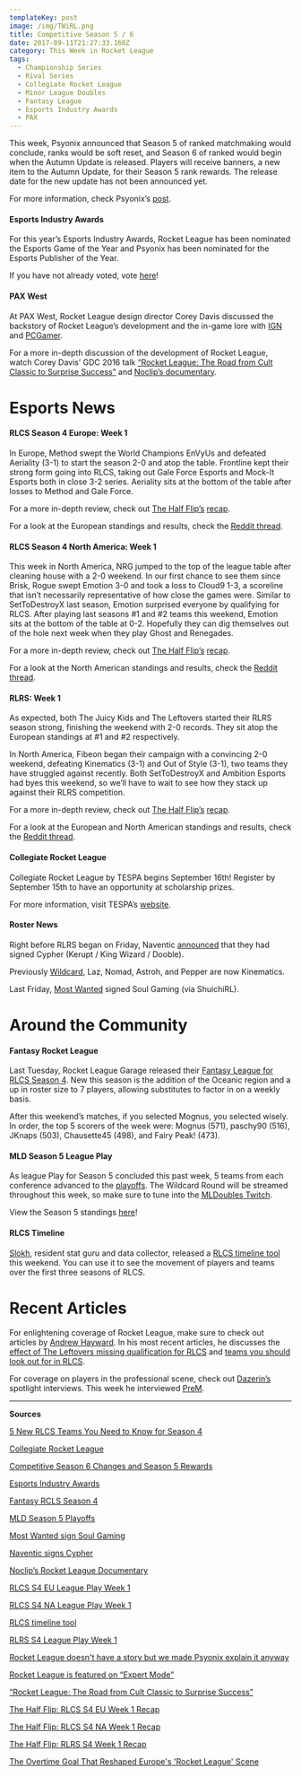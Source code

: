 ```yaml
---
templateKey: post
image: /img/TWiRL.png
title: Competitive Season 5 / 6
date: 2017-09-11T21:27:33.160Z
category: This Week in Rocket League
tags:
  - Championship Series
  - Rival Series
  - Collegiate Rocket League
  - Minor League Doubles
  - Fantasy League
  - Esports Industry Awards
  - PAX
---
```


This week, Psyonix announced that Season 5 of ranked matchmaking would conclude, ranks would be soft reset, and Season 6 of ranked would begin when the Autumn Update is released. Players will receive banners, a new item to the Autumn Update, for their Season 5 rank rewards. The release date for the new update has not been announced yet. 

For more information, check Psyonix’s [post](https://www.rocketleague.com/news/competitive-season-6-changes-season-5-rewards/).

#### Esports Industry Awards

For this year’s Esports Industry Awards, Rocket League has been nominated the Esports Game of the Year and Psyonix has been nominated for the Esports Publisher of the Year. 

If you have not already voted, vote [here](https://www.esportsindustryawards.com/vote/)!

#### PAX West

At PAX West, Rocket League design director Corey Davis discussed the backstory of Rocket League’s development and the in-game lore with [IGN](https://twitter.com/IGN/status/906158111563554816) and [PCGamer](http://www.pcgamer.com/rocket-league-doesnt-have-a-story-but-we-made-psyonix-explain-it-anyway/?utm_content=buffer4537e&utm_medium=social&utm_source=twitter&utm_campaign=buffer-pcgamertw). 

For a more in-depth discussion of the development of Rocket League, watch Corey Davis’ GDC 2016 talk [“Rocket League: The Road from Cult Classic to Surprise Success”](https://www.gdcvault.com/play/1023197/Rocket-League-The-Road-From) and [Noclip’s documentary](https://www.youtube.com/watch?v=Om0j9SLBDPQ). 

# Esports News 

#### RLCS Season 4 Europe: Week 1

In Europe, Method swept the World Champions EnVyUs and defeated Aeriality (3-1) to start the season 2-0 and atop the table. Frontline kept their strong form going into RLCS, taking out Gale Force Esports and Mock-It Esports both in close 3-2 series. Aeriality sits at the bottom of the table after losses to Method and Gale Force. 

For a more in-depth review, check out [The Half Flip’s](https://twitter.com/thehalfflip) [recap](http://thehalfflip.com/rocket-league-championship-series-europe-week-one-frontline-method-undefeated/).

For a look at the European standings and results, check the [Reddit thread](https://www.reddit.com/r/RocketLeague/comments/6z8zad/rlcs_s4_eu_league_play_week_1//).

#### RLCS Season 4 North America: Week 1

This week in North America, NRG jumped to the top of the league table after cleaning house with a 2-0 weekend. In our first chance to see them since Brisk, Rogue swept Emotion 3-0 and took a loss to Cloud9 1-3, a scoreline that isn’t necessarily representative of how close the games were. Similar to SetToDestroyX last season, Emotion surprised everyone by qualifying for RLCS. After playing last seasons #1 and #2 teams this weekend, Emotion sits at the bottom of the table at 0-2. Hopefully they can dig themselves out of the hole next week when they play Ghost and Renegades. 

For a more in-depth review, check out [The Half Flip’s](https://twitter.com/thehalfflip) [recap](http://thehalfflip.com/rocket-league-championship-series-north-america-week-one-recap/).

For a look at the North American standings and results, check the [Reddit thread](https://www.reddit.com/r/RocketLeague/comments/6z2xls/rlcs_s4_na_league_play_week_1/).

#### RLRS: Week 1

As expected, both The Juicy Kids and The Leftovers started their RLRS season strong, finishing the weekend with 2-0 records. They sit atop the European standings at #1 and #2 respectively. 

In North America, Fibeon began their campaign with a convincing 2-0 weekend, defeating Kinematics (3-1) and Out of Style (3-1), two teams they have struggled against recently. Both SetToDestroyX and Ambition Esports had byes this weekend, so we’ll have to wait to see how they stack up against their RLRS competition. 

For a more in-depth review, check out [The Half Flip’s](https://twitter.com/thehalfflip) [recap](http://thehalfflip.com/rocket-league-rivals-series-week-one-recap/).

For a look at the European and North American standings and results, check the [Reddit thread](https://www.reddit.com/r/RocketLeague/comments/6yvuk4/rlcs_s4_rlrs_league_play_week_1/).

#### Collegiate Rocket League

Collegiate Rocket League by TESPA begins September 16th! Register by September 15th to have an opportunity at scholarship prizes. 

For more information, visit TESPA’s [website](https://compete.tespa.org/tournament/76).

#### Roster News

Right before RLRS began on Friday, Naventic [announced](https://twitter.com/Naventic/status/906288383454048262) that they had signed Cypher (Kerupt / King Wizard / Dooble).

Previously [Wildcard](https://twitter.com/NomadRL/status/905979161407315968), Laz, Nomad, Astroh, and Pepper are now Kinematics.

Last Friday, [Most Wanted](https://twitter.com/MWeSports/status/906230833652084736) signed Soul Gaming (via ShuichiRL).

# Around the Community

#### Fantasy Rocket League

Last Tuesday, Rocket League Garage released their [Fantasy League for RLCS Season 4](https://rocket-league.com/news/fantasy-rlcs-season-4). New this season is the addition of the Oceanic region and a up in roster size to 7 players, allowing substitutes to factor in on a weekly basis. 

After this weekend’s matches, if you selected Mognus, you selected wisely. In order, the top 5 scorers of the week were: Mognus (571), paschy90 (516), JKnaps (503), Chausette45 (498), and Fairy Peak! (473).

#### MLD Season 5 League Play

As league Play for Season 5 concluded this past week, 5 teams from each conference advanced to the [playoffs](https://twitter.com/MLDoubles/status/907280041884733441). The Wildcard Round will be streamed throughout this week, so make sure to tune into the [MLDoubles Twitch](https://twitch.tv/MLDoubles).

View the Season 5 standings [here](https://www.mldoubles.com/league-standings)!  

#### RLCS Timeline

[Slokh](https://twitter.com/Slokh_), resident stat guru and data collector, released a [RLCS timeline tool](https://www.reddit.com/r/RocketLeague/comments/6z3bbg/timeline_of_rlcs_teams_and_players/) this weekend. You can use it to see the movement of players and teams over the first three seasons of RLCS. 

# Recent Articles

For enlightening coverage of Rocket League, make sure to check out articles by [Andrew Hayward](https://twitter.com/ahaywa). In his most recent articles, he discusses the [effect of The Leftovers missing qualification for RLCS](https://waypoint.vice.com/en_us/article/433ebq/the-overtime-goal-that-reshaped-europes-rocket-league-scene) and [teams you should look out for in RLCS](https://www.redbull.com/us-en/new-rocket-league-teams-rlcs-season-4).  

For coverage on players in the professional scene, check out [Dazerin’s](https://twitter.com/iDazerin) spotlight interviews. This week he interviewed [PreM](https://rocket-league.com/news/player-spotlight-prem).

---

**Sources**

[5 New RLCS Teams You Need to Know for Season 4](https://www.redbull.com/us-en/new-rocket-league-teams-rlcs-season-4)  

[Collegiate Rocket League](https://compete.tespa.org/tournament/76)  

[Competitive Season 6 Changes and Season 5 Rewards](https://www.rocketleague.com/news/competitive-season-6-changes-season-5-rewards/)  

[Esports Industry Awards](https://www.esportsindustryawards.com/vote/)  

[Fantasy RCLS Season 4](https://rocket-league.com/news/fantasy-rlcs-season-4)  

[MLD Season 5 Playoffs](https://twitter.com/MLDoubles/status/907280041884733441)  

[Most Wanted sign Soul Gaming](https://twitter.com/MWeSports/status/906230833652084736)  

[Naventic signs Cypher](https://twitter.com/Naventic/status/906288383454048262 )

[Noclip’s Rocket League Documentary](https://www.youtube.com/watch?v=Om0j9SLBDPQ)  

[RLCS S4 EU League Play Week 1](https://www.reddit.com/r/RocketLeague/comments/6z8zad/rlcs_s4_eu_league_play_week_1/)  

[RLCS S4 NA League Play Week 1](https://www.reddit.com/r/RocketLeague/comments/6z2xls/rlcs_s4_na_league_play_week_1/)  

[RLCS timeline tool](https://www.reddit.com/r/RocketLeague/comments/6z3bbg/timeline_of_rlcs_teams_and_players/) 

[RLRS S4 League Play Week 1](https://www.reddit.com/r/RocketLeague/comments/6yvuk4/rlcs_s4_rlrs_league_play_week_1/)

[Rocket League doesn't have a story but we made Psyonix explain it anyway](http://www.pcgamer.com/rocket-league-doesnt-have-a-story-but-we-made-psyonix-explain-it-anyway/?utm_content=buffer4537e&utm_medium=social&utm_source=twitter&utm_campaign=buffer-pcgamertw)  

[Rocket League is featured on “Expert Mode”](https://twitter.com/IGN/status/906158111563554816)  

[“Rocket League: The Road from Cult Classic to Surprise Success”](https://www.gdcvault.com/play/1023197/Rocket-League-The-Road-From)  

[The Half Flip: RLCS S4 EU Week 1 Recap](http://thehalfflip.com/rocket-league-championship-series-europe-week-one-frontline-method-undefeated/)  

[The Half Flip: RLCS S4 NA Week 1 Recap](http://thehalfflip.com/rocket-league-championship-series-north-america-week-one-recap/)  

[The Half Flip: RLRS S4 Week 1 Recap](http://thehalfflip.com/rocket-league-rivals-series-week-one-recap/)  

[The Overtime Goal That Reshaped Europe's 'Rocket League' Scene](https://waypoint.vice.com/en_us/article/433ebq/the-overtime-goal-that-reshaped-europes-rocket-league-scene)  
